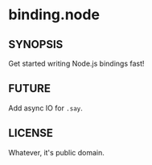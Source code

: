 binding.node
============

SYNOPSIS
--------

Get started writing Node.js bindings fast!

FUTURE
------

Add async IO for `.say`.

LICENSE
-------

Whatever, it's public domain.
